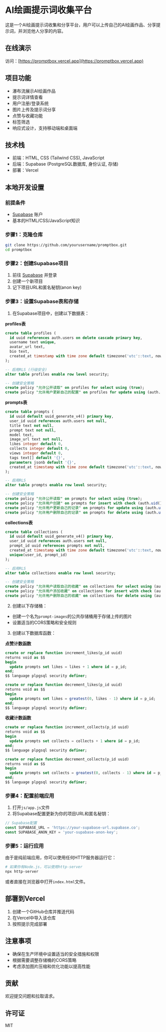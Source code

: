 # AI绘画提示词收集平台

这是一个AI绘画提示词收集和分享平台，用户可以上传自己的AI绘画作品、分享提示词，并浏览他人分享的内容。

## 在线演示

访问：[https://promptbox.vercel.app](https://promptbox.vercel.app)

## 项目功能

- 瀑布流展示AI绘画作品
- 提示词详情查看
- 用户注册/登录系统
- 图片上传及提示词分享
- 点赞与收藏功能
- 标签筛选
- 响应式设计，支持移动端和桌面端

## 技术栈

- 前端：HTML, CSS (Tailwind CSS), JavaScript
- 后端：Supabase (PostgreSQL数据库, 身份认证, 存储)
- 部署：Vercel

## 本地开发设置

### 前提条件

- [Supabase](https://supabase.io) 账户
- 基本的HTML/CSS/JavaScript知识

### 步骤1：克隆仓库

```bash
git clone https://github.com/yourusername/promptbox.git
cd promptbox
```

### 步骤2：创建Supabase项目

1. 前往 [Supabase](https://supabase.io) 并登录
2. 创建一个新项目
3. 记下项目URL和匿名秘钥(anon key)

### 步骤3：设置Supabase表和存储

1. 在Supabase项目中，创建以下数据表：

**profiles表**
```sql
create table profiles (
  id uuid references auth.users on delete cascade primary key,
  username text unique,
  avatar_url text,
  bio text,
  created_at timestamp with time zone default timezone('utc'::text, now()) not null
);

-- 启用RLS (行级安全)
alter table profiles enable row level security;

-- 创建安全策略
create policy "允许公开读取" on profiles for select using (true);
create policy "允许用户更新自己的配置" on profiles for update using (auth.uid() = id);
```

**prompts表**
```sql
create table prompts (
  id uuid default uuid_generate_v4() primary key,
  user_id uuid references auth.users not null,
  title text not null,
  prompt text not null,
  model text,
  image_url text not null,
  likes integer default 0,
  collects integer default 0,
  views integer default 0,
  tags text[] default '{}',
  parameters jsonb default '{}',
  created_at timestamp with time zone default timezone('utc'::text, now()) not null
);

-- 启用RLS
alter table prompts enable row level security;

-- 创建安全策略
create policy "允许公开读取" on prompts for select using (true);
create policy "允许用户创建" on prompts for insert with check (auth.uid() = user_id);
create policy "允许用户更新自己的记录" on prompts for update using (auth.uid() = user_id);
create policy "允许用户删除自己的记录" on prompts for delete using (auth.uid() = user_id);
```

**collections表**
```sql
create table collections (
  id uuid default uuid_generate_v4() primary key,
  user_id uuid references auth.users not null,
  prompt_id uuid references prompts not null,
  created_at timestamp with time zone default timezone('utc'::text, now()) not null,
  unique(user_id, prompt_id)
);

-- 启用RLS
alter table collections enable row level security;

-- 创建安全策略
create policy "允许用户读取自己的收藏" on collections for select using (auth.uid() = user_id);
create policy "允许用户添加收藏" on collections for insert with check (auth.uid() = user_id);
create policy "允许用户删除自己的收藏" on collections for delete using (auth.uid() = user_id);
```

2. 创建以下存储桶：

- 创建一个名为`prompt-images`的公共存储桶用于存储上传的图片
- 设置适当的CORS策略和安全规则

3. 创建以下数据库函数：

**点赞计数函数**
```sql
create or replace function increment_likes(p_id uuid)
returns void as $$
begin
  update prompts set likes = likes + 1 where id = p_id;
end;
$$ language plpgsql security definer;

create or replace function decrement_likes(p_id uuid)
returns void as $$
begin
  update prompts set likes = greatest(0, likes - 1) where id = p_id;
end;
$$ language plpgsql security definer;
```

**收藏计数函数**
```sql
create or replace function increment_collects(p_id uuid)
returns void as $$
begin
  update prompts set collects = collects + 1 where id = p_id;
end;
$$ language plpgsql security definer;

create or replace function decrement_collects(p_id uuid)
returns void as $$
begin
  update prompts set collects = greatest(0, collects - 1) where id = p_id;
end;
$$ language plpgsql security definer;
```

### 步骤4：配置前端应用

1. 打开`js/app.js`文件
2. 将Supabase配置更新为你的项目URL和匿名秘钥：

```javascript
// Supabase配置
const SUPABASE_URL = 'https://your-supabase-url.supabase.co';
const SUPABASE_ANON_KEY = 'your-supabase-anon-key';
```

### 步骤5：运行应用

由于是纯前端应用，你可以使用任何HTTP服务器运行它：

```bash
# 如果你有Node.js，可以使用http-server
npx http-server
```

或者直接在浏览器中打开`index.html`文件。

## 部署到Vercel

1. 创建一个GitHub仓库并推送代码
2. 在Vercel中导入该仓库
3. 按照提示完成部署

## 注意事项

- 确保在生产环境中设置适当的安全措施和权限
- 根据需要调整存储桶的CORS策略
- 考虑添加图片压缩和优化功能以提高性能

## 贡献

欢迎提交问题和拉取请求。

## 许可证

MIT 